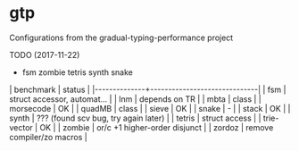 gtp
===

Configurations from the gradual-typing-performance project

TODO (2017-11-22)
- fsm zombie tetris synth snake

| benchmark    | status                       |
|--------------+------------------------------|
| fsm          | struct accessor, automat...  |
| lnm          | depends on TR                |
| mbta         | class                        |
| morsecode    | OK                           |
| quadMB       | class                        |
| sieve        | OK                           |
| snake        | -                            |
| stack        | OK                           |
| synth        | ??? (found scv bug, try again later) |
| tetris       | struct access                |
| trie-vector  | OK                           |
| zombie       | or/c +1 higher-order disjunct |
| zordoz       | remove compiler/zo macros    |
